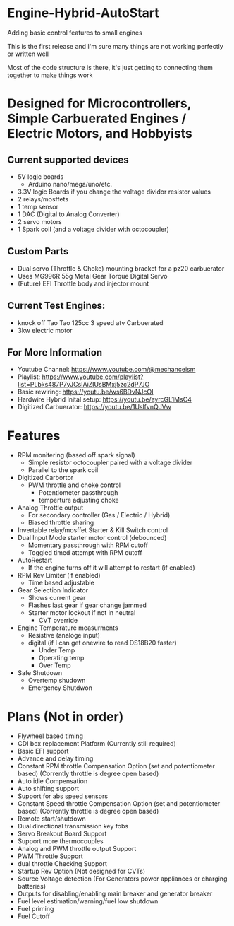 # Engine-Hybrid-AutoStart
Adding basic control features to small engines

This is the first release and I'm sure many things are not working perfectly or written well

Most of the code structure is there, it's just getting to connecting them together to make things work

# Designed for Microcontrollers, Simple Carbuerated Engines / Electric Motors, and Hobbyists
## Current supported devices
 - 5V logic boards
   - Arduino nano/mega/uno/etc.
 - 3.3V logic Boards if you change the voltage dividor resistor values
 - 2 relays/mosffets
 - 1 temp sensor
 - 1 DAC (Digital to Analog Converter)
 - 2 servo motors
 - 1 Spark coil (and a voltage divider with octocoupler)

## Custom Parts
 - Dual servo (Throttle & Choke) mounting bracket for a pz20 carbuerator
 - Uses MG996R 55g Metal Gear Torque Digital Servo
 - (Future) EFI Throttle body and injector mount

## Current Test Engines: 
 - knock off Tao Tao 125cc 3 speed atv Carbuerated
 - 3kw electric motor

## For More Information
 - Youtube Channel: https://www.youtube.com/@mechanceism
 - Playlist: https://www.youtube.com/playlist?list=PLbks487P7yJCsIAiZIUsBMxj5zc2dP7JO
 - Basic rewiring: https://youtu.be/ws6BDvNJcOI
 - Hardwire Hybrid Inital setup: https://youtu.be/ayrcGL1MsC4
 - Digitized Carbuerator: https://youtu.be/1UslfvnQJVw

# Features
 - RPM monitering (based off spark signal)
   - Simple resistor octocoupler paired with a voltage divider
   - Parallel to the spark coil
 - Digitized Carbortor
   - PWM throttle and choke control
     - Potentiometer passthrough
     - temperture adjusting choke
 - Analog Throttle output
   -  For secondary controller (Gas / Electric / Hybrid)
   -  Biased throttle sharing 
 - Invertable relay/mosffet Starter & Kill Switch control
 - Dual Input Mode starter motor control (debounced)
   - Momentary passthrough with RPM cutoff
   - Toggled timed attempt with RPM cutoff
 - AutoRestart
   - If the engine turns off it will attempt to restart (if enabled)
 - RPM Rev Limiter (if enabled)
   - Time based adjustable
 - Gear Selection Indicator
   - Shows current gear
   - Flashes last gear if gear change jammed
   - Starter motor lockout if not in neutral
     - CVT override
 - Engine Temperature measurments
   - Resistive (analoge input)
   - digital (if I can get onewire to read DS18B20 faster)
     - Under Temp
     - Operating temp
     - Over Temp
 - Safe Shutdown
   - Overtemp shudown
   - Emergency Shutdwon

# Plans (Not in order)
 - Flywheel based timing
 - CDI box replacement Platform (Currently still required)
 - Basic EFI support
 - Advance and delay timing
 - Constant RPM throttle Compensation Option (set and potentiometer based) (Corrently throttle is degree open based)
 - Auto idle Compensation
 - Auto shifting support
 - Support for abs speed sensors
 - Constant Speed throttle Compensation Option (set and potentiometer based) (Corrently throttle is degree open based)
 - Remote start/shutdown
  - Dual directional transmission key fobs
 - Servo Breakout Board Support
 - Support more thermocouples
 - Analog and PWM throttle output Support
 - PWM Throttle Support
 - dual throttle Checking Support
 - Startup Rev Option (Not designed for CVTs)
 - Source Voltage detection (For Generators power appliances or charging batteries)
  - Outputs for disabling/enabling main breaker and generator breaker
 - Fuel level estimation/warning/fuel low shutdown
 - Fuel priming
 - Fuel Cutoff
